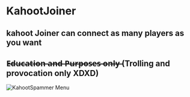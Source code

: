 # KahootJoiner
## kahoot Joiner can connect as many players as you want
## E̶d̶u̶c̶a̶t̶i̶o̶n̶ ̶a̶n̶d̶ ̶P̶u̶r̶p̶o̶s̶e̶s̶ ̶o̶n̶l̶y̶ (Trolling and provocation only XDXD)
![KahootSpammer Menu](https://github.com/crwldev1337/kahootjoiner/blob/main/kahootjoiner.png)
